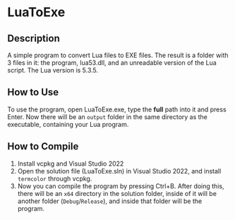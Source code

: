 # LuaToExe
## Description
A simple program to convert Lua files to EXE files. The result is a folder with 3 files in it: the program, lua53.dll, and an unreadable version of the Lua script. The Lua version is 5.3.5.

## How to Use
To use the program, open LuaToExe.exe, type the **full** path into it and press Enter. Now there will be an `output` folder in the same directory as the executable, containing your Lua program.

## How to Compile
1. Install vcpkg and Visual Studio 2022
2. Open the solution file (LuaToExe.sln) in Visual Studio 2022, and install `termcolor` through vcpkg.
3. Now you can compile the program by pressing Ctrl+B. After doing this, there will be an `x64` directory in the solution folder, inside of it will be another folder (`Debug`/`Release`), and inside that folder will be the program.